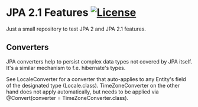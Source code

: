 # JPA 2.1 Features [![License](https://img.shields.io/badge/License-Apache%202.0-blue.svg)](https://opensource.org/licenses/Apache-2.0)
Just a small repository to test JPA 2 and JPA 2.1 features.
## Converters
JPA converters help to persist complex data types not covered by JPA itself. It's a similar mechanism to f.e. hibernate's types.

See LocaleConverter for a converter that auto-applies to any Entity's field of the designated type (Locale.class). TimeZoneConverter on the other hand does not apply automatically, but needs to be applied via @Convert(converter = TimeZoneConverter.class).
